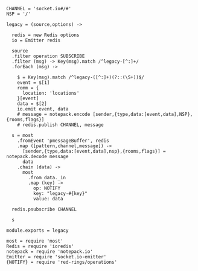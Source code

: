     CHANNEL = 'socket.io#/#'
    NSP = '/'

    legacy = (source,options) ->

      redis = new Redis options
      io = Emitter redis

      source
      .filter operation SUBSCRIBE
      .filter (msg) -> Key(msg).match /^legacy-[^:]+/
      .forEach (msg) ->

        $ = Key(msg).match /^legacy-([^:]+)(?::(\S+))$/
        event = $[1]
        romm = {
          location: 'locations'
        }[event]
        data = $[2]
        io.emit event, data
        # message = notepack.encode [sender,{type,data:[event,data],NSP},{rooms,flags}]
        # redis.publish CHANNEL, message

      s = most
        .fromEvent 'pmessageBuffer', redis
        .map ([pattern,channel,message]) ->
          [sender,{type,data:[event,data],nsp},{rooms,flags}] = notepack.decode message
          data
        .chain (data) ->
          most
            .from data._in
            .map (key) ->
              op: NOTIFY
              key: "legacy-#{key}"
              value: data

      redis.psubscribe CHANNEL

      s

    module.exports = legacy

    most = require 'most'
    Redis = require 'ioredis'
    notepack = require 'notepack.io'
    Emitter = require 'socket.io-emitter'
    {NOTIFY} = require 'red-rings/operations'
